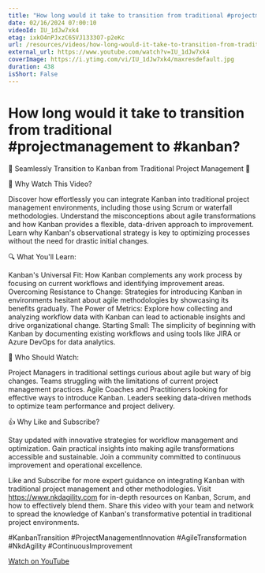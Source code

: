 ```yaml
---
title: "How long would it take to transition from traditional #projectmanagement to #kanban?"
date: 02/16/2024 07:00:10
videoId: IU_1dJw7xk4
etag: ixkO4nPJxzC6SVJ1333O7-p2eKc
url: /resources/videos/how-long-would-it-take-to-transition-from-traditional-#projectmanagement-to-#kanban-
external_url: https://www.youtube.com/watch?v=IU_1dJw7xk4
coverImage: https://i.ytimg.com/vi/IU_1dJw7xk4/maxresdefault.jpg
duration: 438
isShort: False
---
```


# How long would it take to transition from traditional #projectmanagement to #kanban?

🚀 Seamlessly Transition to Kanban from Traditional Project Management 🚀

🎯 Why Watch This Video?

Discover how effortlessly you can integrate Kanban into traditional project management environments, including those using Scrum or waterfall methodologies.
Understand the misconceptions about agile transformations and how Kanban provides a flexible, data-driven approach to improvement.
Learn why Kanban's observational strategy is key to optimizing processes without the need for drastic initial changes.

🔍 What You'll Learn:

Kanban's Universal Fit: How Kanban complements any work process by focusing on current workflows and identifying improvement areas.
Overcoming Resistance to Change: Strategies for introducing Kanban in environments hesitant about agile methodologies by showcasing its benefits gradually.
The Power of Metrics: Explore how collecting and analyzing workflow data with Kanban can lead to actionable insights and drive organizational change.
Starting Small: The simplicity of beginning with Kanban by documenting existing workflows and using tools like JIRA or Azure DevOps for data analytics.

👥 Who Should Watch:

Project Managers in traditional settings curious about agile but wary of big changes.
Teams struggling with the limitations of current project management practices.
Agile Coaches and Practitioners looking for effective ways to introduce Kanban.
Leaders seeking data-driven methods to optimize team performance and project delivery.

👍 Why Like and Subscribe?

Stay updated with innovative strategies for workflow management and optimization.
Gain practical insights into making agile transformations accessible and sustainable.
Join a community committed to continuous improvement and operational excellence.

Like and Subscribe for more expert guidance on integrating Kanban with traditional project management and other methodologies.
Visit https://www.nkdagility.com for in-depth resources on Kanban, Scrum, and how to effectively blend them.
Share this video with your team and network to spread the knowledge of Kanban's transformative potential in traditional project environments.

#KanbanTransition #ProjectManagementInnovation #AgileTransformation #NkdAgility #ContinuousImprovement

[Watch on YouTube](https://www.youtube.com/watch?v=IU_1dJw7xk4)
